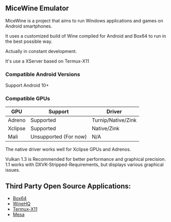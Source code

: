 ## MiceWine Emulator

MiceWine is a project that aims to run Windows applications and games on Android smartphones.

It uses a customized build of Wine compiled for Android and Box64 to run in the best possible way.

Actually in constant development.

It's use a XServer based on Termux-X11 

### Compatible Android Versions

Support Android 10+

### Compatible GPUs

| GPU        | Support               | Driver                      |
|------------|-----------------------|-----------------------------|
| Adreno     | Supported             | Turnip/Native/Zink          |
| Xclipse    | Supported             | Native/Zink                 |
| Mali       | Unsupported (For now) | N/A                         |

The native driver works well for Xclipse GPUs and Adrenos.

Vulkan 1.3 is Recommended for better performance and graphical precision. 1.1 works with DXVK-Stripped-Requirements, but displays various graphical issues.

## Third Party Open Source Applications:

- [Box64](https://github.com/ptitSeb/box64)
- [WineHQ](https://gitlab.winehq.org/wine/wine)
- [Termux-X11](https://github.com/termux/termux-x11)
- [Mesa](https://gitlab.freedesktop.org/mesa/mesa)
